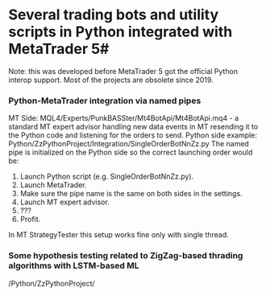 # Several trading bots and utility scripts in Python integrated with MetaTrader 5#
Note: this was developed before MetaTrader 5 got the official Python interop support. Most of the projects are obsolete since 2019.

### Python-MetaTrader integration via named pipes ###
MT Side: MQL4/Experts/PunkBASSter/Mt4BotApi/Mt4BotApi.mq4 - a standard MT expert advisor handling new data events in MT resending it to the Python code and listening for the orders to send.
Python side example: Python/ZzPythonProject/Integration/SingleOrderBotNnZz.py
The named pipe is initialized on the Python side so the correct launching order would be:
1. Launch Python script (e.g. SingleOrderBotNnZz.py).
2. Launch MetaTrader.
3. Make sure the pipe name is the same on both sides in the settings.
4. Launch MT expert advisor.
5. ???
6. Profit.

In MT StrategyTester this setup works fine only with single thread.

### Some hypothesis testing related to ZigZag-based thrading algorithms with LSTM-based ML ###
/Python/ZzPythonProject/
